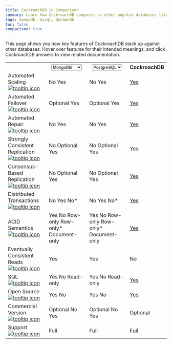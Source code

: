 ```yaml
---
title: CockroachDB in Comparison
summary: Learn how CockroachDB compares to other popular databases like PostgreSQL, Cassandra, MongoDB, Google Cloud Spanner, and more.
tags: mongodb, mysql, dynamodb
toc: false
comparison: true
---
```


This page shows you how key features of CockroachDB stack up against other databases. Hover over features for their intended meanings, and click CockroachDB answers to view related documentation.

<table class="comparison-chart">
  <tr>
    <th></th>
    <th>
      <select data-column="one">
        <option value="MySQL">MySQL</option>
        <option value="PostgreSQL">PostgreSQL</option>
        <option value="Oracle">Oracle</option>
        <option value="SQL Server">SQL Server</option>
        <option value="Cassandra">Cassandra</option>
        <option value="HBase">HBase</option>
        <option value="MongoDB" selected>MongoDB</option>
        <option value="DynamoDB">DynamoDB</option>
        <option value="Spanner">Spanner</option>
      </select>
    </th>
    <th class="comparison-chart__column-two">
      <select data-column="two">
        <option value="MySQL">MySQL</option>
        <option value="PostgreSQL" selected>PostgreSQL</option>
        <option value="Oracle">Oracle</option>
        <option value="SQL Server">SQL Server</option>
        <option value="Cassandra">Cassandra</option>
        <option value="HBase">HBase</option>
        <option value="MongoDB">MongoDB</option>
        <option value="DynamoDB">DynamoDB</option>
        <option value="Spanner">Spanner</option>
      </select>
    </th>
    <th>CockroachDB</th>
  </tr>
  <tr>
    <td class="comparison-chart__feature">
      Automated Scaling
      <a href="#" data-toggle="tooltip" title="Automatic and continuous rebalancing of data between the nodes of a cluster.">
        <img src="{{  'images/v2.0/icon_info.svg' | relative_url  }}" alt="tooltip icon">
      </a>
    </td>
    <td class="comparison-chart__column-one">
      <span class="support gray" data-dbs='["MySQL", "PostgreSQL", "Oracle", "SQL Server"]'>No</span>
      <span class="support" data-dbs='["Cassandra", "HBase", "MongoDB", "DynamoDB", "Spanner"]'>Yes</span>
    </td>
    <td class="comparison-chart__column-two">
      <span class="support gray" data-dbs='["MySQL", "PostgreSQL", "Oracle", "SQL Server"]'>No</span>
      <span class="support" data-dbs='["Cassandra", "HBase", "MongoDB", "DynamoDB", "Spanner"]'>Yes</span>
    </td>
    <td><a class="comparison-chart__link" href="frequently-asked-questions.html#how-does-cockroachdb-scale">Yes</a></td>
  </tr>
  <tr>
    <td class="comparison-chart__feature">
      Automated Failover
      <a href="#" data-toggle="tooltip" title="Uninterrupted availability of data through small- and large-scale failures, from server restarts to datacenter outages.">
        <img src="{{  'images/v2.0/icon_info.svg' | relative_url  }}" alt="tooltip icon">
      </a>
    </td>
    <td class="comparison-chart__column-one">
      <span class="support" data-dbs='["MySQL", "PostgreSQL", "Oracle", "SQL Server"]'>Optional</span>
      <span class="support" data-dbs='["Cassandra", "HBase", "MongoDB", "DynamoDB", "Spanner"]'>Yes</span>
    </td>
    <td class="comparison-chart__column-two">
      <span class="support" data-dbs='["MySQL", "PostgreSQL", "Oracle", "SQL Server"]'>Optional</span>
      <span class="support" data-dbs='["Cassandra", "HBase", "MongoDB", "DynamoDB", "Spanner"]'>Yes</span>
    </td>
    <td><a class="comparison-chart__link" href="frequently-asked-questions.html#how-does-cockroachdb-survive-failures">Yes</a></td>
  </tr>
  <tr>
    <td class="comparison-chart__feature">
      Automated Repair
      <a href="#" data-toggle="tooltip" title="Automatic repair of missing data after failures, using unaffected replicas as sources.">
        <img src="{{  'images/v2.0/icon_info.svg' | relative_url  }}" alt="tooltip icon">
      </a>
    </td>
    <td class="comparison-chart__column-one">
      <span class="support gray" data-dbs='["MySQL", "PostgreSQL", "Oracle", "SQL Server"]'>No</span>
      <span class="support" data-dbs='["Cassandra", "HBase", "MongoDB", "DynamoDB", "Spanner"]'>Yes</span>
    </td>
    <td class="comparison-chart__column-two">
      <span class="support gray" data-dbs='["MySQL", "PostgreSQL", "Oracle", "SQL Server"]'>No</span>
      <span class="support" data-dbs='["Cassandra", "HBase", "MongoDB", "DynamoDB", "Spanner"]'>Yes</span>
    </td>
    <td><a class="comparison-chart__link" href="frequently-asked-questions.html#how-does-cockroachdb-survive-failures">Yes</a></td>
  </tr>
  <tr>
    <td class="comparison-chart__feature">
      Strongly Consistent Replication
      <a href="#" data-toggle="tooltip" title="Once a transaction is committed, all reads are guaranteed to see it.">
        <img src="{{  'images/v2.0/icon_info.svg' | relative_url  }}" alt="tooltip icon">
      </a>
    </td>
    <td class="comparison-chart__column-one">
      <span class="support gray" data-dbs='["MySQL", "PostgreSQL", "HBase", "MongoDB"]'>No</span>
      <span class="support" data-dbs='["Oracle", "SQL Server", "Cassandra"]'>Optional</span>
      <span class="support" data-dbs='["DynamoDB", "Spanner"]'>Yes</span>
    </td>
    <td class="comparison-chart__column-two">
      <span class="support gray" data-dbs='["MySQL", "PostgreSQL", "HBase", "MongoDB"]'>No</span>
      <span class="support" data-dbs='["Oracle", "SQL Server", "Cassandra"]'>Optional</span>
      <span class="support" data-dbs='["DynamoDB", "Spanner"]'>Yes</span>
    </td>
    <td><a class="comparison-chart__link" href="frequently-asked-questions.html#how-is-cockroachdb-strongly-consistent">Yes</a></td>
  </tr>
  <tr>
    <td class="comparison-chart__feature">
      Consensus-Based Replication
      <a href="#" data-toggle="tooltip" title="Guarantee that progress can be made as long as any majority of nodes is available (e.g., 3 of 5).">
        <img src="{{  'images/v2.0/icon_info.svg' | relative_url  }}" alt="tooltip icon">
      </a>
    </td>
    <td class="comparison-chart__column-one">
      <span class="support gray" data-dbs='["MySQL", "PostgreSQL", "Oracle", "SQL Server", "HBase", "MongoDB"]'>No</span>
      <span class="support" data-dbs='["Cassandra"]'>Optional</span>
      <span class="support" data-dbs='["DynamoDB", "Spanner"]'>Yes</span>
    </td>
    <td class="comparison-chart__column-two">
      <span class="support gray" data-dbs='["MySQL", "PostgreSQL", "Oracle", "SQL Server", "HBase", "MongoDB"]'>No</span>
      <span class="support" data-dbs='["Cassandra"]'>Optional</span>
      <span class="support" data-dbs='["DynamoDB", "Spanner"]'>Yes</span>
    </td>
    <td><a class="comparison-chart__link" href="frequently-asked-questions.html#how-is-cockroachdb-strongly-consistent">Yes</a></td>
  </tr>
  <tr>
    <td class="comparison-chart__feature">
      Distributed Transactions
      <a href="#" data-toggle="tooltip" title="Correctly committed transactions across a distributed cluster, whether it’s a few nodes in a single location or many nodes in multiple datacenters.">
        <img src="{{  'images/v2.0/icon_info.svg' | relative_url  }}" alt="tooltip icon">
      </a>
    </td>
    <td class="comparison-chart__column-one">
      <span class="support gray" data-dbs='["MySQL", "PostgreSQL", "Cassandra", "HBase", "MongoDB"]'>No</span>
      <span class="support" data-dbs='["Oracle", "SQL Server", "Spanner"]'>Yes</span>
      <span class="support gray" data-dbs='["DynamoDB"]'>No*</span>
    </td>
    <td class="comparison-chart__column-two">
      <span class="support gray" data-dbs='["MySQL", "PostgreSQL", "Cassandra", "HBase", "MongoDB", "DynamoDB"]'>No</span>
      <span class="support" data-dbs='["Oracle", "SQL Server", "Spanner"]'>Yes</span>
      <span class="support gray" data-dbs='["DynamoDB"]'>No*</span>
    </td>
    <td><a class="comparison-chart__link" href="frequently-asked-questions.html#does-cockroachdb-support-distributed-transactions">Yes</a></td>
  </tr>
  <tr>
    <td class="comparison-chart__feature">
      ACID Semantics
      <a href="#" data-toggle="tooltip" title="Guarantee that every transaction provides atomicity, consistency, isolation, and durability.">
        <img src="{{  'images/v2.0/icon_info.svg' | relative_url  }}" alt="tooltip icon">
      </a>
    </td>
    <td class="comparison-chart__column-one">
      <span class="support" data-dbs='["MySQL", "PostgreSQL", "Oracle", "SQL Server", "Spanner"]'>Yes</span>
      <span class="support gray" data-dbs='["Cassandra"]'>No</span>
      <span class="support" data-dbs='["HBase"]'>Row-only</span>
      <span class="support" data-dbs='["DynamoDB"]'>Row-only*</span>
      <span class="support" data-dbs='["MongoDB"]'>Document-only</span>
    </td>
    <td class="comparison-chart__column-two">
      <span class="support" data-dbs='["MySQL", "PostgreSQL", "Oracle", "SQL Server", "Spanner"]'>Yes</span>
      <span class="support gray" data-dbs='["Cassandra"]'>No</span>
      <span class="support" data-dbs='["HBase"]'>Row-only</span>
      <span class="support" data-dbs='["DynamoDB"]'>Row-only*</span>
      <span class="support" data-dbs='["MongoDB"]'>Document-only</span>
    </td>
    <td><a class="comparison-chart__link" href="frequently-asked-questions.html#do-transactions-in-cockroachdb-guarantee-acid-semantics">Yes</a></td>
  </tr>
  <tr>
    <td class="comparison-chart__feature">
      Eventually Consistent Reads
      <a href="#" data-toggle="tooltip" title="Optionally allows reading from replicas that do not have the most recently written data.">
        <img src="{{  'images/v2.0/icon_info.svg' | relative_url  }}" alt="tooltip icon">
      </a>
    </td>
    <td class="comparison-chart__column-one">
      <span class="support" data-dbs='["MySQL", "PostgreSQL", "Oracle", "SQL Server", "Cassandra", "HBase", "MongoDB", "DynamoDB", "Spanner"]'>Yes</span>
    </td>
    <td class="comparison-chart__column-two">
      <span class="support" data-dbs='["MySQL", "PostgreSQL", "Oracle", "SQL Server", "Cassandra", "HBase", "MongoDB", "DynamoDB", "Spanner"]'>Yes</span>
    </td>
    <td><span class="gray comparison-chart__cockroach">No</span></td>
  </tr>
  <tr>
    <td class="comparison-chart__feature">
      SQL
      <a href="#" data-toggle="tooltip" title="Developer endpoint is based on the SQL database query language standard.">
        <img src="{{  'images/v2.0/icon_info.svg' | relative_url  }}" alt="tooltip icon">
      </a>
    </td>
    <td class="comparison-chart__column-one">
      <span class="support" data-dbs='["MySQL", "PostgreSQL", "Oracle", "SQL Server"]'>Yes</span>
      <span class="support gray" data-dbs='["Cassandra", "HBase", "MongoDB", "DynamoDB"]'>No</span>
      <span class="support" data-dbs='["Spanner"]'>Read-only</span>
    </td>
    <td class="comparison-chart__column-two">
      <span class="support" data-dbs='["MySQL", "PostgreSQL", "Oracle", "SQL Server"]'>Yes</span>
      <span class="support gray" data-dbs='["Cassandra", "HBase", "MongoDB", "DynamoDB"]'>No</span>
      <span class="support" data-dbs='["Spanner"]'>Read-only</span>
    </td>
    <td><a class="comparison-chart__link" href="frequently-asked-questions.html#why-is-cockroachdb-sql">Yes</a></td>
  </tr>
  <tr>
    <td class="comparison-chart__feature">
      Open Source
      <a href="#" data-toggle="tooltip" title="Source code of the database is freely available for study, change, and distribution to anyone and for any purpose.">
        <img src="{{  'images/v2.0/icon_info.svg' | relative_url  }}" alt="tooltip icon">
      </a>
    </td>
    <td class="comparison-chart__column-one">
      <span class="support" data-dbs='["MySQL", "PostgreSQL", "Cassandra", "HBase", "MongoDB"]'>Yes</span>
      <span class="support gray" data-dbs='["Oracle", "SQL Server", "DynamoDB", "Spanner"]'>No</span>
    </td>
    <td class="comparison-chart__column-two">
      <span class="support" data-dbs='["MySQL", "PostgreSQL", "Cassandra", "HBase", "MongoDB"]'>Yes</span>
      <span class="support gray" data-dbs='["Oracle", "SQL Server", "DynamoDB", "Spanner"]'>No</span>
    </td>
    <td><a class="comparison-chart__link" href="https://wiki.crdb.io/wiki/spaces/CRDB/pages/73204033/Contributing+to+CockroachDB" target="_blank">Yes</a></td>
  </tr>
  <tr>
    <td class="comparison-chart__feature">
      Commercial Version
      <a href="#" data-toggle="tooltip" title="Enterprise or expanded version of the database available to paying customers.">
        <img src="{{  'images/v2.0/icon_info.svg' | relative_url  }}" alt="tooltip icon">
      </a>
    </td>
    <td class="comparison-chart__column-one">
      <span class="support" data-dbs='["MySQL", "Cassandra", "HBase", "MongoDB"]'>Optional</span>
      <span class="support gray" data-dbs='["PostgreSQL"]'>No</span>
      <span class="support" data-dbs='["Oracle", "SQL Server", "DynamoDB", "Spanner"]'>Yes</span>
    </td>
    <td class="comparison-chart__column-two">
      <span class="support" data-dbs='["MySQL", "Cassandra", "HBase", "MongoDB"]'>Optional</span>
      <span class="support gray" data-dbs='["PostgreSQL"]'>No</span>
      <span class="support" data-dbs='["Oracle", "SQL Server", "DynamoDB", "Spanner"]'>Yes</span>
    </td>
    <td><span class="comparison-chart__cockroach">Optional</span></td>
  </tr>
  <tr>
    <td class="comparison-chart__feature">
      Support
      <a href="#" data-toggle="tooltip" title='Guidance on database usage and troubleshooting, either "Limited" (free, community-based) or "Full" (paid, 24/7 access to dedicated staff).'>
        <img src="{{  'images/v2.0/icon_info.svg' | relative_url  }}" alt="tooltip icon">
      </a>
    </td>
    <td class="comparison-chart__column-one">
      <span class="support" data-dbs='["MySQL", "PostgreSQL", "Oracle", "SQL Server", "Cassandra", "HBase", "MongoDB", "DynamoDB", "Spanner"]'>Full</span>
    </td>
    <td class="comparison-chart__column-two">
      <span class="support" data-dbs='["MySQL", "PostgreSQL", "Oracle", "SQL Server", "Cassandra", "HBase", "MongoDB", "DynamoDB", "Spanner"]'>Full</span>
    </td>
    <td><a class="comparison-chart__link" href="https://www.cockroachlabs.com/pricing/">Full</a></td>
  </tr>
</table>

<div style="display:none;" class="footnote">* In DynamoDB, distributed transactions and ACID semantics across all data in the database, not just per row, requires an additional <a href="https://aws.amazon.com/blogs/aws/dynamodb-transaction-library/">transaction library</a>.</div>
